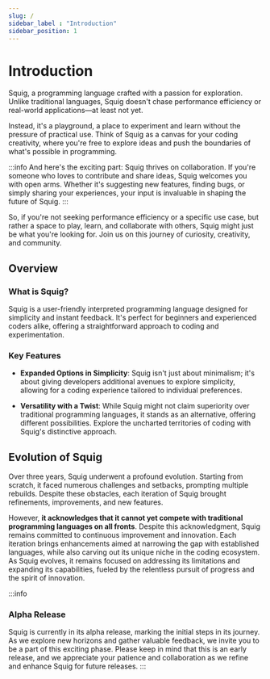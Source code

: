 ```yaml
---
slug: /
sidebar_label : "Introduction"
sidebar_position: 1
---
```

# Introduction

Squig, a programming language crafted with a passion for exploration. Unlike traditional languages, Squig doesn't chase performance efficiency or real-world applications—at least not yet.

Instead, it's a playground, a place to experiment and learn without the pressure of practical use. Think of Squig as a canvas for your coding creativity, where you're free to explore ideas and push the boundaries of what's possible in programming.

:::info
And here's the exciting part: Squig thrives on collaboration. If you're someone who loves to contribute and share ideas, Squig welcomes you with open arms. Whether it's suggesting new features, finding bugs, or simply sharing your experiences, your input is invaluable in shaping the future of Squig.
:::

So, if you're not seeking performance efficiency or a specific use case, but rather a space to play, learn, and collaborate with others, Squig might just be what you're looking for. Join us on this journey of curiosity, creativity, and community.



## Overview

### What is Squig?

Squig is a user-friendly interpreted programming language designed for simplicity and instant feedback. It's perfect for beginners and experienced coders alike, offering a straightforward approach to coding and experimentation.

### Key Features

- **Expanded Options in Simplicity**: Squig isn't just about minimalism; it's about giving developers additional avenues to explore simplicity, allowing for a coding experience tailored to individual preferences.

- **Versatility with a Twist**: While Squig might not claim superiority over traditional programming languages, it stands as an alternative, offering different possibilities. Explore the uncharted territories of coding with Squig's distinctive approach.

## Evolution of Squig

<!-- The Squig journey has been an intense three-year endeavor, marked by relentless dedication and three complete rebuilds. Squig recognizes its place in the coding ecosystem, providing developers with additional choices in their coding journey. Stay tuned as Squig continues to evolve and present new perspectives in the coding arena. -->


Over three years, Squig underwent a profound evolution. Starting from scratch, it faced numerous challenges and setbacks, prompting multiple rebuilds. Despite these obstacles, each iteration of Squig brought refinements, improvements, and new features.  
<!-- Squig transformed from a fledgling idea into a robust programming language. Today, it stands as a testament to the relentless pursuit of innovation and the power of iteration in software development. -->


<!-- Throughout its evolution, Squig has made significant strides in functionality, usability, and performance.  -->
However, **it acknowledges that it cannot yet compete with traditional programming languages on all fronts**. Despite this acknowledgment, Squig remains committed to continuous improvement and innovation. Each iteration brings enhancements aimed at narrowing the gap with established languages, while also carving out its unique niche in the coding ecosystem. As Squig evolves, it remains focused on addressing its limitations and expanding its capabilities, fueled by the relentless pursuit of progress and the spirit of innovation.


:::info
### Alpha Release
Squig is currently in its alpha release, marking the initial steps in its journey. As we explore new horizons and gather valuable feedback, we invite you to be a part of this exciting phase. Please keep in mind that this is an early release, and we appreciate your patience and collaboration as we refine and enhance Squig for future releases.
:::

<!-- **Update: Continuous Improvement**

Hey everyone!

I want to take a moment to let you know that I'm hard at work improving Squig every day. Your feedback and support are incredibly valuable as I strive to make Squig even better. Rest assured, I'll keep pushing forward to enhance its capabilities and usability.

Remember, Squig appreciates your contribution! -->

